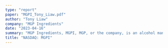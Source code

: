 ```yaml
---
type: "report"
paper: "MGPI_Tony_Liaw.pdf"
author: "Tony Liaw"
company: "MGP Ingredients"
date: "2023-04-16"
summary: "MGP Ingredients, MGPI, MGP, or the company, is an alcohol manufacturer specializing in distilling services for downstream business customers. After the acquisition of LUXCO, a branded spirit company, MGP acquired multiple brands, which contributed to a significant growth in revenue in the branded spirit product segment. Moreover, a small portion of its revenue is attributable to the ingredient solutions segment, which is primarily comprised of wheat starches and proteins for food processors."
title: "NASDAQ: MGPI"
---
```

